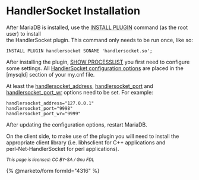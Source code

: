 # HandlerSocket Installation

After MariaDB is installed, use the [INSTALL PLUGIN](../../../sql-statements/administrative-sql-statements/plugin-sql-statements/install-plugin.md) command (as the root user) to install\
the HandlerSocket plugin. This command only needs to be run once, like so:

```
INSTALL PLUGIN handlersocket SONAME 'handlersocket.so';
```

After installing the plugin, [SHOW PROCESSLIST](../../../sql-statements/administrative-sql-statements/show/show-processlist.md) you first need to configure some settings. All [HandlerSocket configuration options](handlersocket-configuration-options.md) are placed in the \[mysqld] section of your my.cnf file.

At least the [handlersocket\_address](handlersocket-configuration-options.md#handlersocket_address), [handlersocket\_port](handlersocket-configuration-options.md#handlersocket_port) and [handlersocket\_port\_wr](handlersocket-configuration-options.md#handlersocket_port_wr) options need to be set. For example:

```
handlersocket_address="127.0.0.1"
handlersocket_port="9998"
handlersocket_port_wr="9999"
```

After updating the configuration options, restart MariaDB.

On the client side, to make use of the plugin you will need to install the\
appropriate client library (i.e. libhsclient for C++ applications and\
perl-Net-HandlerSocket for perl applications).

<sub>_This page is licensed: CC BY-SA / Gnu FDL_</sub>

{% @marketo/form formId="4316" %}
